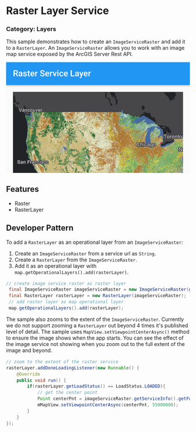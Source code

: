# Raster Layer Service
### Category: Layers
This sample demonstrates how to create an `ImageServiceRaster` and add it to a `RasterLayer`. An `ImageServiceRaster` allows you to work with an image map service exposed by the ArcGIS Server Rest API.

![Raster Layer Service App](raster-layer-service.png)

## Features

* Raster
* RasterLayer

## Developer Pattern

To add a `RasterLayer` as an operational layer from an `ImageServiceRaster`:

1. Create an `ImageServiceRaster` from a service url as `String`.
1. Create a `RasterLayer` from the `ImageServiceRaster`.
1. Add it as an operational layer with `map.getOperationalLayers().add(rasterLayer)`.

```java
// create image service raster as raster layer
 final ImageServiceRaster imageServiceRaster = new ImageServiceRaster(getResources().getString(R.string.image_service_url));
 final RasterLayer rasterLayer = new RasterLayer(imageServiceRaster);
 // add raster layer as map operational layer
 map.getOperationalLayers().add(rasterLayer);
```

The sample also zooms to the extent of the `ImageServiceRaster`.  Currently we do not support zooming a `RasterLayer` out beyond 4 times it's published level of detail. The sample uses `MapView.setViewpointCenterAsync()` method to ensure the image shows when the app starts. You can see the effect of the image service not showing when you zoom out to the full extent of the image and beyond. 

```java
// zoom to the extent of the raster service
rasterLayer.addDoneLoadingListener(new Runnable() {
    @Override
    public void run() {
        if(rasterLayer.getLoadStatus() == LoadStatus.LOADED){
            // get the center point
            Point centerPnt = imageServiceRaster.getServiceInfo().getFullExtent().getCenter();
            mMapView.setViewpointCenterAsync(centerPnt, 55000000);
        }
    }
});
```
